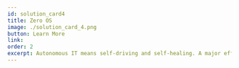 ```yaml
---
id: solution_card4
title: Zero OS
image: ./solution_card_4.png
button: Learn More
link: 
order: 2
excerpt: Autonomous IT means self-driving and self-healing. A major efficiency gain comes from removing the human requirement for deploying and operating IT infrastructure and services. Instead, a Smart Contract for IT autonomously handles all the required actions on the ThreeFold Grid. Zero people means no opportunities for human error or malicious intent.
---
```

